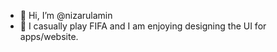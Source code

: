 - 👋 Hi, I’m @nizarulamin
- 👀 I casually play FIFA and I am enjoying designing the UI for apps/website.

<!---
nizarulamin/nizarulamin is a ✨ special ✨ repository because its `README.md` (this file) appears on your GitHub profile.
You can click the Preview link to take a look at your changes.
--->
